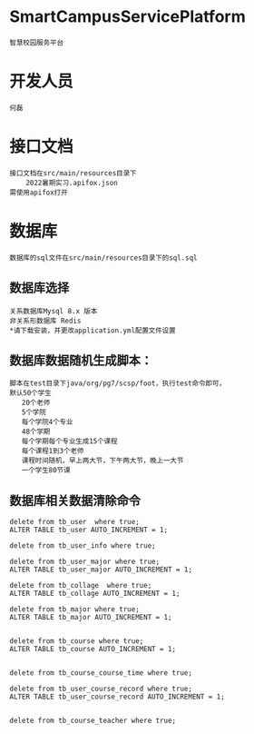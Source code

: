 # SmartCampusServicePlatform
    智慧校园服务平台

# 开发人员
    何磊
# 接口文档
    接口文档在src/main/resources目录下
        2022暑期实习.apifox.json
    需使用apifox打开
# 数据库
    数据库的sql文件在src/main/resources目录下的sql.sql

## 数据库选择
    关系数据库Mysql 8.x 版本
    非关系形数据库 Redis 
    *请下载安装，并更改application.yml配置文件设置

## 数据库数据随机生成脚本：
    脚本在test目录下java/org/pg7/scsp/foot，执行test命令即可，
    默认50个学生
       20个老师
       5个学院
       每个学院4个专业
       48个学期
       每个学期每个专业生成15个课程
       每个课程1到3个老师
       课程时间随机，早上两大节，下午两大节，晚上一大节
       一个学生80节课
## 数据库相关数据清除命令
    delete from tb_user  where true;
    ALTER TABLE tb_user AUTO_INCREMENT = 1;
    
    delete from tb_user_info where true;
    
    delete from tb_user_major where true;
    ALTER TABLE tb_user_major AUTO_INCREMENT = 1;
    
    delete from tb_collage  where true;
    ALTER TABLE tb_collage AUTO_INCREMENT = 1;
    
    delete from tb_major where true;
    ALTER TABLE tb_major AUTO_INCREMENT = 1;
    
    
    delete from tb_course where true;
    ALTER TABLE tb_course AUTO_INCREMENT = 1;
    
    
    delete from tb_course_course_time where true;
    
    delete from tb_user_course_record where true;
    ALTER TABLE tb_user_course_record AUTO_INCREMENT = 1;
    
    
    delete from tb_course_teacher where true;